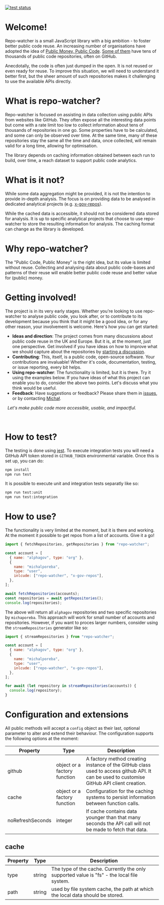 [![test status](https://github.com/michalporeba/repo-watcher/actions/workflows/test.yml/badge.svg)](https://github.com/michalporeba/repo-watcher/actions)

# Welcome!

Repo-watcher is a small JavaScript library with a big ambition - to foster better public code reuse.
An increasing number of organisations have adopted the idea of [Public Money, Public Code](https://publiccode.eu/en/).
[Some of them](https://government.github.com) have tens of thousands of public code repositories, often on GitHub.

Anecdotally, the code is often just dumped in the open.
It is not reused or even ready for reuse.
To improve this situation, we will need to understand it better first, but the sheer amount of such repositories makes it challenging to use the available APIs directly.

# What is repo-watcher?

Repo-watcher is focused on assisting in data collection using public APIs from websites like GitHub.
They often expose all the interesting data points but come with a rate limit too low to collect information about tens of thousands of repositories in one go.
Some properties have to be calculated, and some can only be observed over time.
At the same time, many of these repositories stay the same all the time and data, once collected, will remain valid for a long time, allowing for optimisation.

The library depends on caching information obtained between each run to build, over time, a reach dataset to support public code analytics.

# What is it not?

While some data aggregation might be provided, it is not the intention to provide in-depth analysis.
The focus is on providing data to be analysed in dedicated analytical projects (e.g. [x-gov-repos](https://github.com/michalporeba/x-gov-repos)).

While the cached data is accessible, it should not be considered data stored for analysis. It is up to specific analytical projects that choose to use repo-watcher to store the resulting information for analysis. The caching format can change as the library is developed.

# Why repo-watcher?

The "Public Code, Public Money" is the right idea, but its value is limited without reuse.
Collecting and analysing data about public code-bases and patterns of their reuse will enable better public code reuse and better value for (public) money.

# Getting involved!

The project is in its very early stages.
Whether you're looking to use repo-watcher to analyse public code, you look after,
or to contribute to its development because you think that it might be a good idea, or for any other reason,
your involvement is welcome. Here's how you can get started:

- **Ideas and direction**: The project comes from many discussions about public code reuse in the UK and Europe.
  But it is, at the moment, just one perspective.
  Get involved if you have ideas on how to improve what we should capture about the repositories by [starting a discussion](https://github.com/michalporeba/repo-watcher/issues).
- **Contributing**: This, itself, is a public code, open-source software.
  Your contributions are invaluable! Whether it's code, documentation, testing, or issue reporting, every bit helps.
- **Using repo-watcher**: The functionality is limited, but it is there.
  Try it using the examples below.
  If you have ideas of what this project can enable you to do, consider the above two points. Let's discuss what you think would be useful.
- **Feedback**: Have suggestions or feedback?
  Please share them in [issues](https://github.com/michalporeba/repo-watcher/issues), or by contacting [Michał](https://github.com/michalporeba).

&nbsp;
_Let's make public code more accessible, usable, and impactful._

&nbsp;

# How to test?

The testing is done using [jest](https://jestjs.io/).
To execute integration tests you will need a GitHub API token stored in `GITHUB_TOKEN` environmental variable. Once this is set up, you can do:

```bash
npm install
npm run test
```

It is possible to execute unit and integration tests separatly like so:

```bash
npm run test:unit
npm run test:integration
```

# How to use?

The functionality is very limited at the moment, but it is there and working.
At the moment it possible to get repos from a list of accounts. Give it a go!

```javascript
import { fetchRepositories, getRepositories } from "repo-watcher";

const account = [
  { name: "alphagov", type: "org" },
  {
    name: "michalporeba",
    type: "user",
    inlcude: ["repo-watcher", "x-gov-repos"],
  },
];

await fetchRepositories(accounts);
const repositories = await getRepositories();
console.log(repositories);
```

The above will return all `alphagov` repositories and two specific repositories by `michaporeba`. This approach will work for small number of accounts and repositories.
However, if you want to proces larger numbers, consider using the `streamRepositories` generator like so:

```javascript
import { streamRepositories } from "repo-watcher";

const account = [
  { name: "alphagov", type: "org" },
  {
    name: "michalporeba",
    type: "user",
    inlcude: ["repo-watcher", "x-gov-repos"],
  },
];

for await (let repository in streamRepositories(accounts)) {
  console.log(repository);
}
```

# Configuration and extensions

All public methods will accept a `config` object as their last, optional parameter to alter and extend their behaviour.
The configuration supports the following options at the moment:

| Property         | Type                         | Description                                                                                                                               |
| ---------------- | ---------------------------- | ----------------------------------------------------------------------------------------------------------------------------------------- |
| github           | object or a factory function | A factory method creating instance of the GitHub class used to access github API. It can be used to customise GitHub API client creation. |
| cache            | object or a factory function | Configuration for the caching systems to persist information between function calls.                                                      |
| noRefreshSeconds | integer                      | If cache contains data younger than that many seconds the API call will not be made to fetch that data.                                   |

## cache

| Property | Type   | Description                                                                                |
| -------- | ------ | ------------------------------------------------------------------------------------------ |
| type     | string | The type of the cache. Currently the only supported value is "fs" - the local file system. |
| path     | string | used by file system cache, the path at which the local data should be stored.              |
